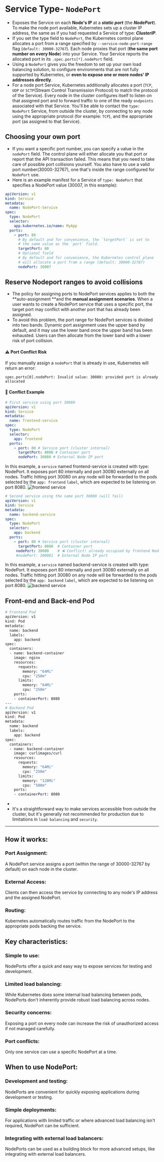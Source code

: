 # Service Type- `NodePort`

- Exposes the Service on each **Node's IP** at a **_static port_** (the **_NodePort_**). To make the node port available, Kubernetes sets up a cluster IP address, the same as if you had requested a Service of type: **_ClusterIP_**.
- If you set the type field to `NodePort`, the Kubernetes control plane allocates a port from a range specified by `--service-node-port-range` flag (`default: 30000-32767`). Each node proxies that port (**the same port number on every Node**) into your Service. Your Service reports the allocated port in its `.spec.ports[*].nodePort` field.
- Using a `NodePort` gives you the freedom to set up your own load balancing solution, to configure environments that are not fully supported by Kubernetes, or **even to expose one or more nodes' IP addresses directly**.
- For a node port Service, Kubernetes additionally allocates a port (`TCP`, `UDP` or `SCTP`(Stream Control Transmission Protocol) to match the protocol of the Service). Every node in the cluster configures itself to listen on that assigned port and to forward traffic to one of the ready `endpoints` associated with that Service. You'll be able to contact the `type: NodePort` Service, from outside the cluster, by connecting to any node using the appropriate protocol (for example: `TCP`), and the appropriate port (as assigned to that Service).

## Choosing your own port

- If you want a specific port number, you can specify a value in the `nodePort` field. The control plane will either allocate you that port or report that the API transaction failed. This means that you need to take care of possible port collisions yourself. You also have to use a valid port number(30000-32767), one that's inside the range configured for `NodePort` use.
- Here is an example manifest for a Service of `type: NodePort` that specifies a NodePort value (30007, in this example):

```yaml
apiVersion: v1
kind: Service
metadata:
  name: NodePort-Service
spec:
  type: NodePort
  selector:
    app.kubernetes.io/name: MyApp
  ports:
    - port: 80
      # By default and for convenience, the `targetPort` is set to
      # the same value as the `port` field.
      targetPort: 80
      # Optional field
      # By default and for convenience, the Kubernetes control plane
      # will allocate a port from a range (default: 30000-32767)
      nodePort: 30007
```

## Reserve Nodeport ranges to avoid collisions

- The policy for assigning ports to NodePort services applies to both the **auto-assignment **and the **manual assignment scenarios**. When a user wants to create a NodePort service that uses a specific port, the target port may conflict with another port that has already been assigned.
- To avoid this problem, the port range for NodePort services is divided into two bands. Dynamic port assignment uses the upper band by default, and it may use the lower band once the upper band has been exhausted. Users can then allocate from the lower band with a lower risk of port collision.

#### ⚠️ Port Conflict Risk

If you manually assign a `nodePort` that is already in use, Kubernetes will return an error:

```
spec.ports[0].nodePort: Invalid value: 30080: provided port is already allocated
```

#### 📘 Conflict Example

```yaml
# First service using port 30080
apiVersion: v1
kind: Service
metadata:
  name: frontend-service
spec:
  type: NodePort
  selector:
    app: frontend
  ports:
    - port: 80 # Service port (cluster internal)
      targetPort: 8080 # Container port
      nodePort: 30080 # External Node IP port
```

In this example, a `service` named frontend-service is created with type: NodePort. It exposes port 80 internally and port 30080 externally on all nodes. Traffic hitting port 30080 on any node will be forwarded to the pods selected by the `app: frontend` `label`, which are expected to be listening on port 8080.
![frontend service](./img/port_targetPort_nodePort.frontend.png)

```yaml
# Second service using the same port 30080 (will fail)
apiVersion: v1
kind: Service
metadata:
  name: backend-service
spec:
  type: NodePort
  selector:
    app: backend
  ports:
    - port: 80 # Service port (cluster internal)
      targetPort: 8080  # Container port
     nodePort: 30080    # ❌ Conflict! already occupied by frontend NodePort Service, so we can use any port between 30000 to 32767 except 30080 to avoid collision.
     #nodePort: 300081  # External Node IP port
```

In this example, a `service` named backend-service is created with type: NodePort. It exposes port 80 internally and port 30080 externally on all nodes. Traffic hitting port 30080 on any node will be forwarded to the pods selected by the `app: backend` `label`, which are expected to be listening on port 8080.
![backend service](./img/port_targetPort_nodePort.1.png)

## Front-end and Back-end Pod

```bash
# Frontend Pod
apiVersion: v1
kind: Pod
metadata:
  name: backend
  labels:
    app: backend
spec:
  containers:
  - name: backend-container
    image: nginx
    resources:
      requests:
        memory: "64Mi"
        cpu: "250m"
      limits:
        memory: "64Mi"
        cpu: "250m"
    ports:
    - containerPort: 8080
---
# Backend Pod
apiVersion: v1
kind: Pod
metadata:
  name: backend
  labels:
    app: backend
spec:
  containers:
  - name: backend-container
    image: curlimages/curl
    resources:
      requests:
        memory: "64Mi"
        cpu: "250m"
      limits:
        memory: "128Mi"
        cpu: "500m"
    ports:
    - containerPort: 8080

```

-
- It's a straightforward way to make services accessible from outside the cluster, but it's generally not recommended for production due to limitations in `load balancing` and `security`.

---

## How it works:

### Port Assignment:

A NodePort service assigns a port (within the range of 30000-32767 by default) on each node in the cluster.

### External Access:

Clients can then access the service by connecting to any node's IP address and the assigned NodePort.

### Routing:

Kubernetes automatically routes traffic from the NodePort to the appropriate pods backing the service.

## Key characteristics:

### Simple to use:

NodePorts offer a quick and easy way to expose services for testing and development.

### Limited load balancing:

While Kubernetes does some internal load balancing between pods, NodePorts don't inherently provide robust load balancing across nodes.

### Security concerns:

Exposing a port on every node can increase the risk of unauthorized access if not managed carefully.

### Port conflicts:

Only one service can use a specific NodePort at a time.

## When to use NodePort:

### Development and testing:

NodePorts are convenient for quickly exposing applications during development or testing.

### Simple deployments:

For applications with limited traffic or where advanced load balancing isn't required, NodePort can be sufficient.

### Integrating with external load balancers:

NodePorts can be used as a building block for more advanced setups, like integrating with external load balancers.

